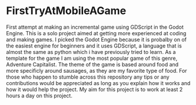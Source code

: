 # FirstTryAtMobileAGame

First attempt at making an incremental game using GDScript in the Godot Engine.
This is a solo project aimed at getting more experienced at coding and making games.
I picked the Godot Engine because it is probalby on of the easiest engine for beginners and it uses GDScript, a language that is almost the same as python which i have previously tried to learn. 
As a template for the game I am using the most popular game of this genre, Adventure Capitalist.
The theme of the game is based around food and more specificly around sausages, as they are my favorite type of food.
For those who happen to stumble across this repository any tips or any contributions would be appreciated as long as you explain how it works and how it would help the project.
My aim for this project is to work at least 2 hours a day on this project.
